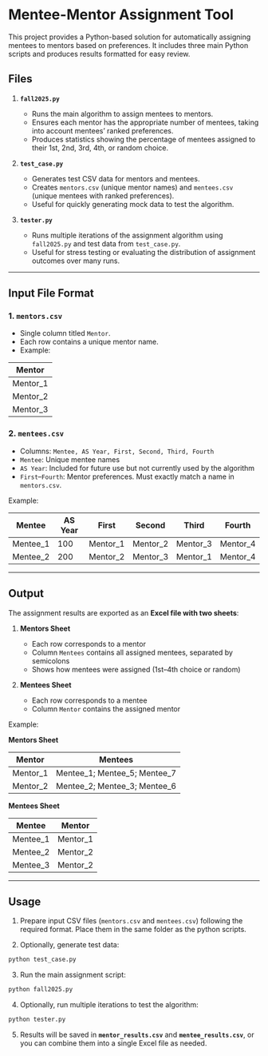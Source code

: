 # Mentee-Mentor Assignment Tool

This project provides a Python-based solution for automatically assigning mentees to mentors based on preferences. It includes three main Python scripts and produces results formatted for easy review.

## Files

1. **`fall2025.py`**

   * Runs the main algorithm to assign mentees to mentors.
   * Ensures each mentor has the appropriate number of mentees, taking into account mentees’ ranked preferences.
   * Produces statistics showing the percentage of mentees assigned to their 1st, 2nd, 3rd, 4th, or random choice.

2. **`test_case.py`**

   * Generates test CSV data for mentors and mentees.
   * Creates `mentors.csv` (unique mentor names) and `mentees.csv` (unique mentees with ranked preferences).
   * Useful for quickly generating mock data to test the algorithm.

3. **`tester.py`**

   * Runs multiple iterations of the assignment algorithm using `fall2025.py` and test data from `test_case.py`.
   * Useful for stress testing or evaluating the distribution of assignment outcomes over many runs.

---

## Input File Format

### 1. `mentors.csv`

* Single column titled `Mentor`.
* Each row contains a unique mentor name.
* Example:

| Mentor    |
| --------- |
| Mentor\_1 |
| Mentor\_2 |
| Mentor\_3 |

### 2. `mentees.csv`

* Columns: `Mentee, AS Year, First, Second, Third, Fourth`
* `Mentee`: Unique mentee names
* `AS Year`: Included for future use but not currently used by the algorithm
* `First`–`Fourth`: Mentor preferences. Must exactly match a name in `mentors.csv`.

Example:

| Mentee    | AS Year | First     | Second    | Third     | Fourth    |
| --------- | ------- | --------- | --------- | --------- | --------- |
| Mentee\_1 | 100     | Mentor\_1 | Mentor\_2 | Mentor\_3 | Mentor\_4 |
| Mentee\_2 | 200     | Mentor\_2 | Mentor\_3 | Mentor\_1 | Mentor\_4 |

---

## Output

The assignment results are exported as an **Excel file with two sheets**:

1. **Mentors Sheet**

   * Each row corresponds to a mentor
   * Column `Mentees` contains all assigned mentees, separated by semicolons
   * Shows how mentees were assigned (1st–4th choice or random)

2. **Mentees Sheet**

   * Each row corresponds to a mentee
   * Column `Mentor` contains the assigned mentor

Example:

**Mentors Sheet**

| Mentor    | Mentees                         |
| --------- | ------------------------------- |
| Mentor\_1 | Mentee\_1; Mentee\_5; Mentee\_7 |
| Mentor\_2 | Mentee\_2; Mentee\_3; Mentee\_6 |

**Mentees Sheet**

| Mentee    | Mentor    |
| --------- | --------- |
| Mentee\_1 | Mentor\_1 |
| Mentee\_2 | Mentor\_2 |
| Mentee\_3 | Mentor\_2 |

---

## Usage

1. Prepare input CSV files (`mentors.csv` and `mentees.csv`) following the required format. Place them in the same
folder as the python scripts. 

2. Optionally, generate test data:

```bash
python test_case.py
```

3. Run the main assignment script:

```bash
python fall2025.py
```

4. Optionally, run multiple iterations to test the algorithm:

```bash
python tester.py
```

5. Results will be saved in **`mentor_results.csv`** and **`mentee_results.csv`**, or you can combine them into a single Excel file as needed.
